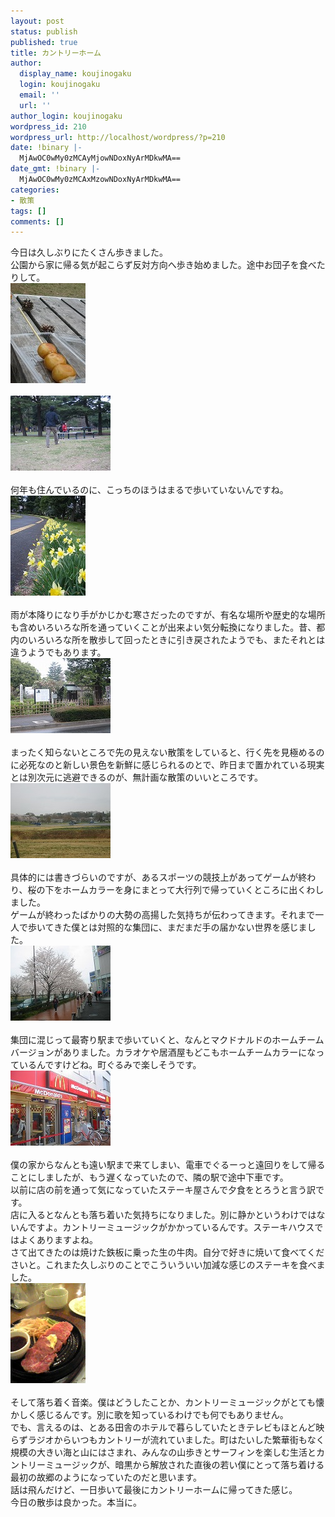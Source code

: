 ```yaml
---
layout: post
status: publish
published: true
title: カントリーホーム
author:
  display_name: koujinogaku
  login: koujinogaku
  email: ''
  url: ''
author_login: koujinogaku
wordpress_id: 210
wordpress_url: http://localhost/wordpress/?p=210
date: !binary |-
  MjAwOC0wMy0zMCAyMjowNDoxNyArMDkwMA==
date_gmt: !binary |-
  MjAwOC0wMy0zMCAxMzowNDoxNyArMDkwMA==
categories:
- 散策
tags: []
comments: []
---
```

<p>今日は久しぶりにたくさん歩きました。<br />
公園から家に帰る気が起こらず反対方向へ歩き始めました。途中お団子を食べたりして。<br />
<a href="/blog/img/20080330-1.jpg" target="_blank"><img src="/blog/img/20080330-1.jpg" alt="" border="0" /></a><br clear="all" /><br />
<a href="/blog/img/20080330-2.jpg" target="_blank"><img src="/blog/img/20080330-2.jpg" alt="" border="0" /></a><br clear="all" /><br />
何年も住んでいるのに、こっちのほうはまるで歩いていないんですね。<br />
<a href="/blog/img/20080330-3.jpg" target="_blank"><img src="/blog/img/20080330-3.jpg" alt="" border="0" /></a><br clear="all" /><br />
雨が本降りになり手がかじかむ寒さだったのですが、有名な場所や歴史的な場所も含めいろいろな所を通っていくことが出来よい気分転換になりました。昔、都内のいろいろな所を散歩して回ったときに引き戻されたようでも、またそれとは違うようでもあります。<br />
<a href="/blog/img/20080330-4.jpg" target="_blank"><img src="/blog/img/20080330-4.jpg" alt="" border="0" /></a><br clear="all" /><br />
まったく知らないところで先の見えない散策をしていると、行く先を見極めるのに必死なのと新しい景色を新鮮に感じられるのとで、昨日まで置かれている現実とは別次元に逃避できるのが、無計画な散策のいいところです。<br />
<a href="/blog/img/20080330-5.jpg" target="_blank"><img src="/blog/img/20080330-5.jpg" alt="" border="0" /></a><br clear="all" /><br />
具体的には書きづらいのですが、あるスポーツの競技上があってゲームが終わり、桜の下をホームカラーを身にまとって大行列で帰っていくところに出くわしました。<br />
ゲームが終わったばかりの大勢の高揚した気持ちが伝わってきます。それまで一人で歩いてきた僕とは対照的な集団に、まだまだ手の届かない世界を感じました。<br />
<a href="/blog/img/20080330-6.jpg" target="_blank"><img src="/blog/img/20080330-6.jpg" alt="" border="0" /></a><br clear="all" /><br />
集団に混じって最寄り駅まで歩いていくと、なんとマクドナルドのホームチームバージョンがありました。カラオケや居酒屋もどこもホームチームカラーになっているんですけどね。町ぐるみで楽しそうです。<br />
<a href="/blog/img/20080330-7.jpg" target="_blank"><img src="/blog/img/20080330-7.jpg" alt="" border="0" /></a><br clear="all" /><br />
僕の家からなんとも遠い駅まで来てしまい、電車でぐるーっと遠回りをして帰ることにしましたが、もう遅くなっていたので、隣の駅で途中下車です。<br />
以前に店の前を通って気になっていたステーキ屋さんで夕食をとろうと言う訳です。<br />
店に入るとなんとも落ち着いた気持ちになりました。別に静かというわけではないんですよ。カントリーミュージックがかかっているんです。ステーキハウスではよくありますよね。<br />
さて出てきたのは焼けた鉄板に乗った生の牛肉。自分で好きに焼いて食べてくださいと。これまた久しぶりのことでこういういい加減な感じのステーキを食べました。<br />
<a href="/blog/img/20080330-8.jpg" target="_blank"><img src="/blog/img/20080330-8.jpg" alt="" border="0" /></a><br clear="all" /><br />
そして落ち着く音楽。僕はどうしたことか、カントリーミュージックがとても懐かしく感じるんです。別に歌を知っているわけでも何でもありません。<br />
でも、言えるのは、とある田舎のホテルで暮らしていたときテレビもほとんど映らずラジオからいつもカントリーが流れていました。町はたいした繁華街もなく規模の大きい海と山にはさまれ、みんなの山歩きとサーフィンを楽しむ生活とカントリーミュージックが、暗黒から解放された直後の若い僕にとって落ち着ける最初の故郷のようになっていたのだと思います。<br />
話は飛んだけど、一日歩いて最後にカントリーホームに帰ってきた感じ。<br />
今日の散歩は良かった。本当に。</p>
